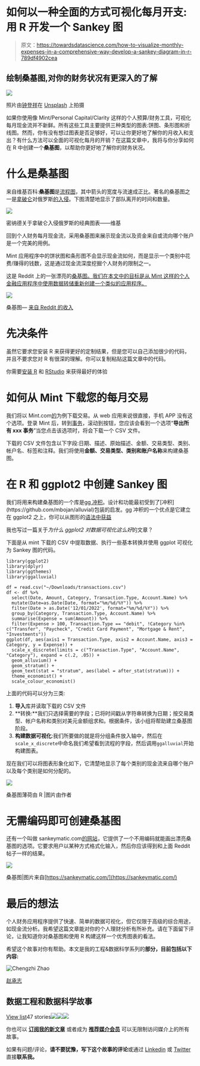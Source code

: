 # 如何以一种全面的方式可视化每月开支:用 R 开发一个 Sankey 图

> 原文：<https://towardsdatascience.com/how-to-visualize-monthly-expenses-in-a-comprehensive-way-develop-a-sankey-diagram-in-r-789df4902cea>

## **绘制桑基图**,对你的财务状况有更深入的了解

![](img/983f31da7cd69fdcc2a76fad75554133.png)

照片由[钟登祥](https://unsplash.com/@dengxiangs?utm_source=unsplash&utm_medium=referral&utm_content=creditCopyText)在 [Unsplash](https://unsplash.com/photos/-WXQm_NTK0U?utm_source=unsplash&utm_medium=referral&utm_content=creditCopyText) 上拍摄

如果你使用像 Mint/Personal Capital/Clarity 这样的个人预算/财务工具，可视化每月现金流并不新鲜。所有这些工具主要提供三种类型的图表:饼图、条形图和折线图。然而，你有没有想过图表是否足够好，可以让你更好地了解你的月收入和支出？有什么方法可以全面的可视化每月的开销？在这篇文章中，我将与你分享如何在 R 中创建一个**桑基图**，以帮助你更好地了解你的财务状况。

# 什么是桑基图

来自维基百科:**桑基图**是[流程图](https://en.wikipedia.org/wiki/Flow_diagram)，其中箭头的宽度与流速成正比。著名的桑基图之一是[拿破仑](https://en.wikipedia.org/wiki/Napoleon)对俄罗斯[的入侵](https://en.wikipedia.org/wiki/French_invasion_of_Russia)。下图清楚地显示了部队离开的时间和数量。

![](img/486ca82c5e598a40fa4047332700c406.png)

密纳德关于拿破仑入侵俄罗斯的经典图表——维基

回到个人财务每月现金流，采用桑基图来展示现金流以及资金来自或流向哪个账户是一个完美的用例。

Mint 应用程序中的饼状图和条形图不会显示现金流如何，而是显示一个类别中花费/赚得的钱数，这是通过现金流深度挖掘个人财务的限制之一。

这是 Reddit 上的一张漂亮的[桑基图。我们在本文中的目标是从 Mint 这样的个人金融应用程序中使用数据转储重新创建一个类似的应用程序。](https://www.reddit.com/r/dataisbeautiful/comments/sbwqkv/oc_2021_spending_and_income_34_yr_old_divorced_3/)

![](img/74a00aad8f170e2adbe68c1e80f441ac.png)

桑基图— [来自 Reddit 的收入](https://www.reddit.com/r/dataisbeautiful/comments/sbwqkv/oc_2021_spending_and_income_34_yr_old_divorced_3/)

# 先决条件

虽然它要求您安装 R 来获得更好的定制结果，但是您可以自己添加很少的代码，并且不要求您对 R 有很深的理解。你可以复制粘贴这篇文章中的代码。

你需要[安装 R](https://www.r-project.org/) 和 [RStudio](https://www.rstudio.com/) 来获得最好的体验

# 如何从 Mint 下载您的每月交易

我们将以 Mint.com[的](http://mint.com/)为例下载交易。从 web 应用来说很直接，手机 APP 没有这个选项。登录 Mint 后，转到[事务](https://mint.intuit.com/transaction.event)，滚动到按钮，您应该会看到一个选项“**导出所有 xxx 事务**”当您点击该选项时，将会下载一个 CSV 文件。

下载的 CSV 文件包含以下字段:日期、描述、原始描述、金额、交易类型、类别、帐户名、标签和注释。我们将使用**金额、交易类型、类别和账户名称**来构建桑基图。

# 在 R 和 ggplot2 中创建 Sankey 图

我们将用来构建桑基图的一个库是[gg 冲积](https://cran.r-project.org/web/packages/ggalluvial/vignettes/ggalluvial.html#:~:text=The%20ggalluvial%20package%20is%20a,the%20feedback%20of%20many%20users.)。设计和功能最初受到了[冲积](https://github.com/mbojan/alluvial)包装的启发。gg 冲积的一个优点是它建立在 ggplot2 之上，你可以从图形的[语法中获益](https://williamv30.sg-host.com/why-is-ggplot2-so-good-for-data-visualization/)

我也写过一篇关于*为什么 ggplot2 对数据可视化这么好*的文章？

</why-is-ggplot2-so-good-for-data-visualization-b38705f43f85>  

下面是从 mint 下载的 CSV 中提取数据、执行一些基本转换并使用 ggplot 可视化为 Sankey 图的代码。

```
library(ggplot2)
library(dplyr)
library(ggthemes)
library(ggalluvial)

df = read.csv("~/Downloads/transactions.csv")
df <- df %>%
  select(Date, Amount, Category, Transaction.Type, Account.Name) %>%
  mutate(Date=as.Date(Date, format="%m/%d/%Y")) %>%
  filter(Date > as.Date('12/01/2022', format="%m/%d/%Y")) %>%
  group_by(Category, Transaction.Type, Account.Name) %>%
  summarise(Expense = sum(Amount)) %>%
  filter(Expense > 100, Transaction.Type == "debit", !Category %in% c("Transfer", "Paycheck", "Credit Card Payment", "Mortgage & Rent", "Investments"))
ggplot(df, aes(axis1 = Transaction.Type, axis2 = Account.Name, axis3 = Category, y = Expense)) +
  scale_x_discrete(limits = c("Transaction.Type", "Account.Name", "Category"), expand = c(.2, .05)) +
  geom_alluvium() +
  geom_stratum() +
  geom_text(stat = "stratum", aes(label = after_stat(stratum))) +
  theme_economist() +
  scale_colour_economist()
```

上面的代码可以分为三类:

1.  **导入**库并读取下载的 CSV 文件
2.  **转换:**我们只选择需要的字段；已将时间戳从字符串转换为日期；按交易类型、帐户名称和类别对美元金额组求和。根据条件，该小组将帮助建立桑基图阶段。
3.  **构建数据可视化**:我们所要做的就是将分组条件放入轴中，然后在`scale_x_discrete`中命名我们希望看到流程的字段，然后调用`ggalluvial`开始构建图表。

现在我们可以将图表形象化如下，它清楚地显示了每个类别的现金流来自哪个账户以及每个类别是如何分配的。

![](img/1ed31e1bebe53fae21eb4322508fc920.png)

桑基图薄荷由 R |图片由作者

# 无需编码即可创建桑基图

还有一个叫做 sankeymatic.com[的网站](http://sankeymatic.com/)，它提供了一个不用编码就能画出漂亮桑基图的选项。它要求用户以某种方式格式化输入，然后你应该得到和上面 Reddit 帖子一样的结果。

![](img/8bbf92722bead38f8e6d586a58ac015b.png)

桑基图|图片来自[https://sankeymatic.com/](https://sankeymatic.com/)

# 最后的想法

个人财务应用程序提供了快速、简单的数据可视化，但它仅限于高级的综合用途，如现金流分析。我希望这篇文章能对你的个人理财分析有所补充。请在下面留下评论，让我知道你对桑基图和使用 R 构建这样一个优秀图表的看法。

希望这个故事对你有帮助。本文是我的工程&数据科学系列的**部分，目前包括以下内容:**

![Chengzhi Zhao](img/51b8d26809e870b4733e4e5b6d982a9f.png)

[赵承志](https://chengzhizhao.medium.com/?source=post_page-----789df4902cea--------------------------------)

## 数据工程和数据科学故事

[View list](https://chengzhizhao.medium.com/list/data-engineering-data-science-stories-ddab37f718e7?source=post_page-----789df4902cea--------------------------------)47 stories![](img/4ba0357365403d685da42e6cb90b2b7e.png)![](img/89f9120acd7a8b3a37b09537198b34ca.png)![](img/1f0d78b4e466ea21d6a5bd7a9f97c526.png)

你也可以 [**订阅我的新文章**](https://chengzhizhao.medium.com/subscribe) 或者成为 [**推荐媒介会员**](https://chengzhizhao.medium.com/membership) 可以无限制访问媒介上的所有故事。

如果有问题/评论，**请不要犹豫，写下这个故事的评论**或通过 [Linkedin](https://www.linkedin.com/in/chengzhizhao/) 或 [Twitter](https://twitter.com/ChengzhiZhao) 直接**联系我。**